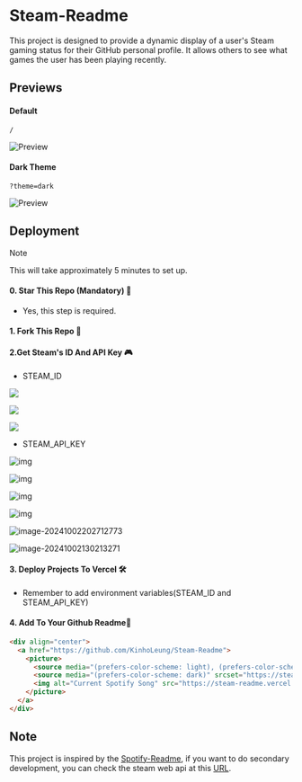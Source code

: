 # Steam-Readme

This project is designed to provide a dynamic display of a user's Steam gaming status for their GitHub personal profile. It allows others to see what games the user has been playing recently.

## Previews

#### Default

```
/
```

![Preview](https://steam-readme.vercel.app)

#### Dark Theme

```
?theme=dark
```

![Preview](https://steam-readme.vercel.app?theme=dark)

## Deployment

> [!NOTE]
> This will take approximately 5 minutes to set up.

#### 0. Star This Repo (Mandatory) 🌟

- Yes, this step is required.

#### 1. Fork This Repo 🍴

#### 2.Get Steam's ID And API Key 🎮

- STEAM_ID

![](https://images.oathblade.com/images/2024/10/02/cd428b79675bd197765f74365b97538f.webp)

![](https://images.oathblade.com/images/2024/10/02/c6b3df189d3a0c38a49bdaaa17fa72ef.webp)

![](https://static.dingtalk.com/media/lQLPKGmAknBdk7_NBcbNCgCwxHnNLXj9PsgG48FOoJ_5AA_2560_1478.png)

- STEAM_API_KEY

![img](https://static.dingtalk.com/media/lALPM5VwH1V-WKLNBcbNCgA_2560_1478.png)

![img](https://static.dingtalk.com/media/lALPM4rHo2cqED7NBcbNCgA_2560_1478.png)

![img](https://static.dingtalk.com/media/lALPM5yLHJ8LXHnNBcbNCgA_2560_1478.png)

![img](https://static.dingtalk.com/media/lALPM4AfJ3jWhLjNBcbNCgA_2560_1478.png)

![image-20241002202712773](https://images.oathblade.com/images/2024/10/02/9b4b5746e7b3ebc49500b33523816903.webp)

![image-20241002130213271](https://images.oathblade.com/images/2024/10/02/eca3688d3af3ae99df686ac7f2c38f65.webp)

#### 3. Deploy Projects To Vercel 🛠️

- Remember to add environment variables(STEAM_ID and STEAM_API_KEY)

#### 4. Add To Your Github  Readme🚀

```html
<div align="center">
  <a href="https://github.com/KinhoLeung/Steam-Readme">
    <picture>
      <source media="(prefers-color-scheme: light), (prefers-color-scheme: no-preference)" srcset="https://steam-readme.vercel.app?theme=light" />
      <source media="(prefers-color-scheme: dark)" srcset="https://steam-readme.vercel.app?theme=dark" />
      <img alt="Current Spotify Song" src="https://steam-readme.vercel.app?theme=light" /> 
    </picture>
  </a>
</div>
```

## Note

This project is inspired by the [Spotify-Readme](https://github.com/KinhoLeung/Spotify-Readme), if you want to do secondary development, you can check the steam web api at this [URL](https://steamapi.xpaw.me/#IPlayerService).
